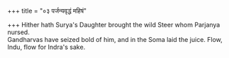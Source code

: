 +++
title = "०३ पर्जन्यवृद्धं महिषं"

+++
Hither hath Surya's Daughter brought the wild Steer whom Parjanya nursed.  
     Gandharvas have seized bold of him, and in the Soma laid the juice. Flow, Indu, flow for Indra's sake.